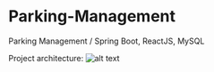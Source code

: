 # Parking-Management
Parking Management / Spring Boot, ReactJS, MySQL

Project architecture:
![alt text](https://i.ibb.co/WVjzV0c/TEST.png)

